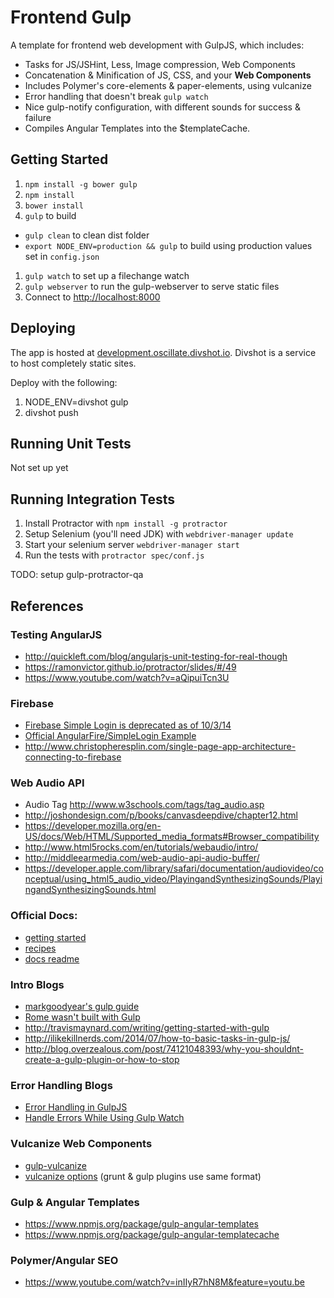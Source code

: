 # Frontend Gulp

A template for frontend web development with GulpJS, which includes:

- Tasks for JS/JSHint, Less, Image compression, Web Components
- Concatenation & Minification of JS, CSS, and your **Web Components**
- Includes Polymer's core-elements & paper-elements, using vulcanize
- Error handling that doesn't break `gulp watch`
- Nice gulp-notify configuration, with different sounds for success & failure
- Compiles Angular Templates into the $templateCache.

## Getting Started

1. `npm install -g bower gulp`
1. `npm install`
1. `bower install`
1. `gulp` to build
  - `gulp clean` to clean dist folder
  - `export NODE_ENV=production && gulp` to build using production values set in `config.json`
1. `gulp watch` to set up a filechange watch
1. `gulp webserver` to run the gulp-webserver to serve static files
1. Connect to [http://localhost:8000](http://localhost:8000)

## Deploying

The app is hosted at [development.oscillate.divshot.io](http://development.oscillate.divshot.io).  Divshot is a
service to host completely static sites.

Deploy with the following:

1) NODE_ENV=divshot gulp
2) divshot push

## Running Unit Tests

Not set up yet

## Running Integration Tests

1) Install Protractor with `npm install -g protractor`
2) Setup Selenium (you'll need JDK) with `webdriver-manager update`
3) Start your selenium server `webdriver-manager start`
4) Run the tests with `protractor spec/conf.js`

TODO: setup gulp-protractor-qa

## References

### Testing AngularJS

- http://quickleft.com/blog/angularjs-unit-testing-for-real-though
- https://ramonvictor.github.io/protractor/slides/#/49
- https://www.youtube.com/watch?v=aQipuiTcn3U

### Firebase

- [Firebase Simple Login is deprecated as of 10/3/14](https://www.firebase.com/docs/web/guide/user-auth.html)
- [Official AngularFire/SimpleLogin Example](https://www.firebase.com/docs/web/libraries/angular/quickstart.html)
- http://www.christopheresplin.com/single-page-app-architecture-connecting-to-firebase

### Web Audio API

- Audio Tag http://www.w3schools.com/tags/tag_audio.asp
- http://joshondesign.com/p/books/canvasdeepdive/chapter12.html
- https://developer.mozilla.org/en-US/docs/Web/HTML/Supported_media_formats#Browser_compatibility
- http://www.html5rocks.com/en/tutorials/webaudio/intro/
- http://middleearmedia.com/web-audio-api-audio-buffer/
- https://developer.apple.com/library/safari/documentation/audiovideo/conceptual/using_html5_audio_video/PlayingandSynthesizingSounds/PlayingandSynthesizingSounds.html

### Official Docs:

- [getting started](https://github.com/gulpjs/gulp/blob/master/docs/getting-started.md)
- [recipes](https://github.com/gulpjs/gulp/tree/master/docs/recipes)
- [docs readme](https://github.com/gulpjs/gulp/blob/master/docs/README.md#articles)

### Intro Blogs

- [markgoodyear's gulp guide](http://markgoodyear.com/2014/01/getting-started-with-gulp/)
- [Rome wasn't built with Gulp](http://www.adamlynch.com/rome-wasnt-built-with-gulp/#slide-0)
- http://travismaynard.com/writing/getting-started-with-gulp
- http://ilikekillnerds.com/2014/07/how-to-basic-tasks-in-gulp-js/
- http://blog.overzealous.com/post/74121048393/why-you-shouldnt-create-a-gulp-plugin-or-how-to-stop

### Error Handling Blogs

- [Error Handling in GulpJS](http://www.artandlogic.com/blog/2014/05/error-handling-in-gulp/)
- [Handle Errors While Using Gulp Watch](http://truongtx.me/2014/07/15/handle-errors-while-using-gulp-watch/)

### Vulcanize Web Components

- [gulp-vulcanize](https://www.npmjs.org/package/gulp-vulcanize)
- [vulcanize options](https://github.com/Polymer/grunt-vulcanize#options) (grunt & gulp plugins use same format)

### Gulp & Angular Templates

- https://www.npmjs.org/package/gulp-angular-templates
- https://www.npmjs.org/package/gulp-angular-templatecache

### Polymer/Angular SEO

- https://www.youtube.com/watch?v=inIIyR7hN8M&feature=youtu.be